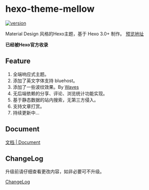 hexo-theme-mellow
================
[![version](https://img.shields.io/github/release/xCss/Valine.svg?style=flat-square)](https://github.com/xCss/Valine/releases)

Material Design 风格的Hexo主题，基于 Hexo 3.0+ 制作。 [预览地址](http://blog.lujingtao.com/)

**已经被Hexo官方收录**

## Feature

1. 全端响应式主题。
2. 添加了英文字体支持 bluehost。
3. 添加了一些波纹效果。By [Waves](https://github.com/fians/Waves)
4. 无后端依赖的分享、评论、浏览统计功能实现。
5. 基于静态数据的站内搜索，无第三方侵入。
6. 支持文章打赏。
7. 持续更新中... 

## Document

[文档 | Document](https://github.com/codefine/hexo-theme-mellow/wiki)

## ChangeLog

升级前请仔细查看更改内容，如非必要可不升级。

[ChangeLog](https://github.com/codefine/hexo-theme-mellow/releases)
